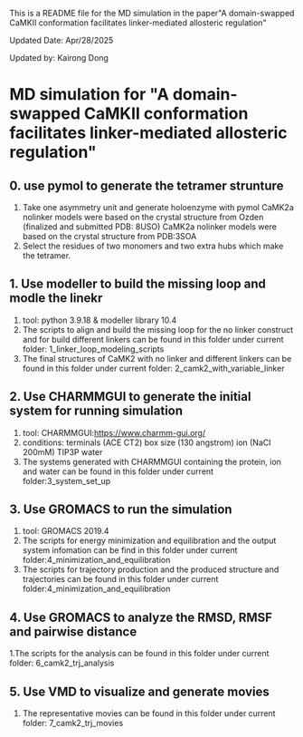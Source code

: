 This is a README file for the MD simulation in the paper"A domain-swapped CaMKII conformation facilitates linker-mediated allosteric regulation"

Updated Date: Apr/28/2025

Updated by: Kairong Dong


# MD simulation for "A domain-swapped CaMKII conformation facilitates linker-mediated allosteric regulation"

## 0. use pymol to generate the tetramer strunture

1. Take one asymmetry unit and generate holoenzyme with pymol
    CaMK2a nolinker models were based on the crystal structure from Ozden (finalized and submitted PDB: 8USO)
    CaMK2a nolinker models were based on the crystal structure from PDB:3SOA
2. Select the residues of two monomers and two extra hubs which make the tetramer.

## 1. Use modeller to build the missing loop and modle the linekr

1. tool: python 3.9.18 & modeller library 10.4
2. The scripts to align and build the missing loop for the no linker construct and for build different linkers can be found in this folder under current folder: 1_linker_loop_modeling_scripts
3. The final structures of CaMK2 with no linker and different linkers can be found in this folder under current folder: 2_camk2_with_variable_linker

## 2. Use CHARMMGUI to generate the initial system for running simulation

1. tool: CHARMMGUI:https://www.charmm-gui.org/
2. conditions: 
    terminals (ACE CT2)
    box size (130 angstrom)
    ion (NaCl 200mM)
    TIP3P water
3. The systems generated with CHARMMGUI containing the protein, ion and water can be found in this folder under current folder:3_system_set_up

## 3. Use GROMACS to run the simulation

1. tool: GROMACS 2019.4
2. The scripts for energy minimization and equilibration and the output system infomation can be find in this folder under current folder:4_minimization_and_equilibration
3. The scripts for trajectory production and the produced structure and trajectories can be found in this folder under current folder:4_minimization_and_equilibration

## 4. Use GROMACS to analyze the RMSD, RMSF and pairwise distance

1.The scripts for the analysis can be found in this folder under current folder: 6_camk2_trj_analysis

## 5. Use VMD to visualize and generate movies

1. The representative movies can be found in this folder under current folder: 7_camk2_trj_movies


